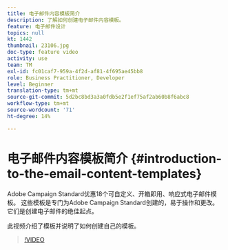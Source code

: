 ```yaml
---
title: 电子邮件内容模板简介
description: 了解如何创建电子邮件内容模板。
feature: 电子邮件设计
topics: null
kt: 1442
thumbnail: 23106.jpg
doc-type: feature video
activity: use
team: TM
exl-id: fc01caf7-959a-4f2d-af81-4f695ae45bb8
role: Business Practitioner, Developer
level: Beginner
translation-type: tm+mt
source-git-commit: 5d2bc8bd3a3a0fdb5e2f1ef75af2ab60b8f6abc8
workflow-type: tm+mt
source-wordcount: '71'
ht-degree: 14%

---
```


# 电子邮件内容模板简介 {#introduction-to-the-email-content-templates}

Adobe Campaign Standard优惠18个可自定义、开箱即用、响应式电子邮件模板。 这些模板是专门为Adobe Campaign Standard创建的，易于操作和更改。 它们是创建电子邮件的绝佳起点。

此视频介绍了模板并说明了如何创建自己的模板。

>[!VIDEO](https://video.tv.adobe.com/v/23106?quality=12)
